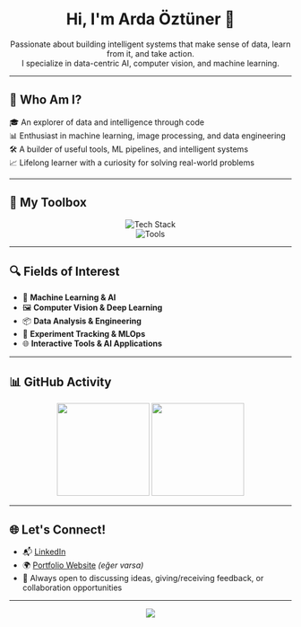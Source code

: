 <h1 align="center">Hi, I'm Arda Öztüner 👋</h1>
<p align="center">
  Passionate about building intelligent systems that make sense of data, learn from it, and take action.
  <br>
  I specialize in data-centric AI, computer vision, and machine learning.
</p>

---

## 🌟 Who Am I?

🎓 An explorer of data and intelligence through code  
📊 Enthusiast in machine learning, image processing, and data engineering  
🛠️ A builder of useful tools, ML pipelines, and intelligent systems  
📈 Lifelong learner with a curiosity for solving real-world problems  

---

## 💼 My Toolbox

<p align="center">
  <img src="https://skillicons.dev/icons?i=python,numpy,pandas,scikit-learn,opencv,keras,tensorflow,matplotlib,seaborn" alt="Tech Stack"/>
  <br>
  <img src="https://skillicons.dev/icons?i=sql,java,git,github,linux,pyqt" alt="Tools"/>
</p>

---

## 🔍 Fields of Interest

- 🤖 **Machine Learning & AI**  
- 🖼️ **Computer Vision & Deep Learning**  
- 📦 **Data Analysis & Engineering**  
- 🧪 **Experiment Tracking & MLOps**  
- 🌐 **Interactive Tools & AI Applications**  

---

## 📊 GitHub Activity

<p align="center">
  <img src="https://github-readme-stats.vercel.app/api?username=arda92a&show_icons=true&theme=default&count_private=true" height="165">
  <img src="https://github-readme-stats.vercel.app/api/top-langs/?username=arda92a&layout=compact&hide=html,css" height="165">
</p>

---

## 🌐 Let's Connect!

- 📬 [LinkedIn](https://www.linkedin.com/in/arda-%C3%B6zt%C3%BCner)  
- 🌍 [Portfolio Website](https://ardaoztuner.com) *(eğer varsa)*  
- 💬 Always open to discussing ideas, giving/receiving feedback, or collaboration opportunities

---

<p align="center">
  <img src="https://capsule-render.vercel.app/api?type=waving&color=gradient&height=120&section=footer"/>
</p>

